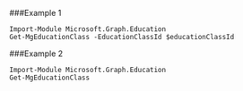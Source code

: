 ###Example 1
```
Import-Module Microsoft.Graph.Education
Get-MgEducationClass -EducationClassId $educationClassId
```
###Example 2
```
Import-Module Microsoft.Graph.Education
Get-MgEducationClass
```
